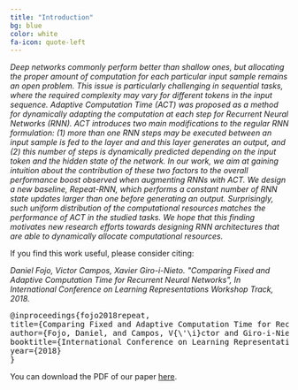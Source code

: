 ```yaml
---
title: "Introduction"
bg: blue
color: white
fa-icon: quote-left
---
```


*Deep networks commonly perform better than shallow ones, but allocating the proper amount of computation for each particular input sample remains an open problem. This issue is particularly challenging in sequential tasks, where the required complexity may vary for different tokens in the input sequence. Adaptive Computation Time (ACT) was proposed as a method for dynamically adapting the computation at each step for Recurrent Neural Networks (RNN). ACT introduces two main modifications to the regular RNN formulation: (1) more than one RNN steps may be executed between an input sample is fed to the layer and and this layer generates an output, and (2) this number of steps is dynamically predicted depending on the input token and the hidden state of the network. In our work, we aim at gaining intuition about the contribution of these two factors to the overall performance boost observed when augmenting RNNs with ACT. We design a new baseline, Repeat-RNN, which performs a constant number of RNN state updates larger than one before generating an output. Surprisingly, such uniform distribution of the computational resources matches the performance of ACT in the studied tasks. We hope that this finding motivates new research efforts towards designing RNN architectures that are able to dynamically allocate computational resources.*


If you find this work useful, please consider citing:

<i>
Daniel Fojo, Victor Campos, Xavier Giro-i-Nieto. "Comparing Fixed and Adaptive Computation Time for Recurrent Neural Networks", In International Conference on Learning Representations Workshop Track, 2018.
</i>

<pre>
@inproceedings{fojo2018repeat,
title={Comparing Fixed and Adaptive Computation Time for Recurrent Neural Networks},
author={Fojo, Daniel, and Campos, V{\'\i}ctor and Giro-i-Nieto, Xavier},
booktitle={International Conference on Learning Representations Workshop Track},
year={2018}
}
</pre>



You can download the PDF of our paper [here](https://imatge.upc.edu/web/sites/default/files/pub/xFojo.pdf).
